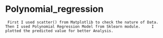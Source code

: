 # Polynomial_regression
     First I used scatter() from Matplotlib to check the nature of Data.     Then I used Polynomial Regression Model from Sklearn module.     I plotted the predicted value for better Analysis.
